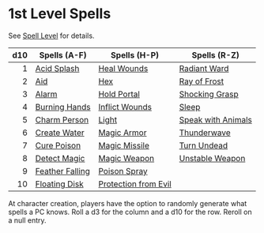 # 1st Level Spells

See [Spell Level](../../Spell%20Level.md) for details.

| d10 | Spells (A-F)                            | Spells (H-P)                                        | Spells (R-Z)                                    |
| --: | --------------------------------------- | --------------------------------------------------- | ----------------------------------------------- |
|   1 | [Acid Splash](Acid%20Splash.md)         | [Heal Wounds](Heal%20Wounds.md)                     | [Radiant Ward](Radiant%20Ward.md)               |
|   2 | [Aid](Aid.md)                           | [Hex](Hex.md)                                       | [Ray of Frost](Ray%20of%20Frost.md)             |
|   3 | [Alarm](Alarm.md)                       | [Hold Portal](Hold%20Portal.md)                     | [Shocking Grasp](Shocking%20Grasp.md)           |
|   4 | [Burning Hands](Burning%20Hands.md)     | [Inflict Wounds](Inflict%20Wounds.md)               | [Sleep](Sleep.md)                               |
|   5 | [Charm Person](Charm%20Person.md)       | [Light](Light.md)                                   | [Speak with Animals](Speak%20with%20Animals.md) |
|   6 | [Create Water](Create%20Water.md)       | [Magic Armor](Magic%20Armor.md)                     | [Thunderwave](Thunderwave.md)                   |
|   7 | [Cure Poison](Cure%20Poison.md)         | [Magic Missile](Magic%20Missile.md)                 | [Turn Undead](Turn%20Undead.md)                 |
|   8 | [Detect Magic](Detect%20Magic.md)       | [Magic Weapon](Magic%20Weapon.md)                   | [Unstable Weapon](Unstable%20Weapon.md)         |
|   9 | [Feather Falling](Feather%20Falling.md) | [Poison Spray](Poison%20Spray.md)                   |                                                 |
|  10 | [Floating Disk](Floating%20Disk.md)     | [Protection from Evil](Protection%20from%20Evil.md) |                                                 |

At character creation, players have the option to randomly generate what spells a PC knows. Roll a d3 for the column and a d10 for the row. Reroll on a null entry.
